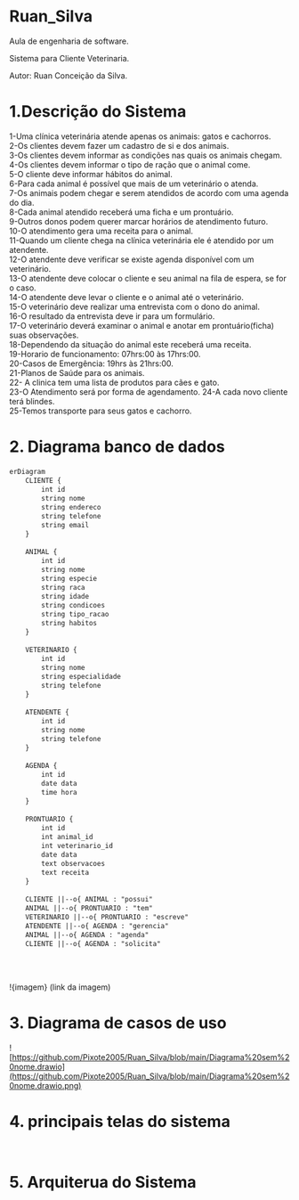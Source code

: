 # Ruan_Silva
Aula de engenharia de software.  

Sistema para Cliente Veterinaria.

Autor: Ruan Conceição da Silva.   


# 1.Descrição do Sistema
1-Uma clínica veterinária atende apenas os animais: gatos e cachorros.  
2-Os clientes devem fazer um cadastro de si e dos animais.     
3-Os clientes devem informar as condições nas quais os animais chegam.   
4-Os clientes devem informar o tipo de ração que o animal come.         
5-O cliente deve informar hábitos do animal.        
6-Para cada animal é possível que mais de um veterinário o atenda.      
7-Os animais podem chegar e serem atendidos de acordo com uma agenda do dia.        
8-Cada animal atendido receberá uma ficha e um prontuário.          
9-Outros donos podem querer marcar horários de atendimento futuro.      
10-O atendimento gera uma receita para o animal.        
11-Quando um cliente chega na clínica veterinária ele é atendido por um atendente.          
12-O atendente deve verificar se existe agenda disponível com um veterinário.           
13-O atendente deve colocar o cliente e seu animal na fila de espera, se for o caso.          
14-O atendente deve levar o cliente e o animal até o veterinário.           
15-O veterinário deve realizar uma entrevista com o dono do animal.               
16-O resultado da entrevista deve ir para um formulário.            
17-O veterinário deverá examinar o animal e anotar em prontuário(ficha) suas observações.              
18-Dependendo da situação do animal este receberá uma receita.          
19-Horario de funcionamento: 07hrs:00 às 17hrs:00.                  
20-Casos de Emergência: 19hrs às 21hrs:00.  
21-Planos de Saúde para os animais.     
22- A clinica tem uma lista de produtos para cães e gato.   
23-O Atendimento será por forma de agendamento. 
24-A cada novo cliente terá blindes.    
25-Temos transporte para seus gatos e cachorro. 


# 2. Diagrama banco de dados

```mermaid
erDiagram
    CLIENTE {
        int id
        string nome
        string endereco
        string telefone
        string email
    }

    ANIMAL {
        int id
        string nome
        string especie
        string raca
        string idade
        string condicoes
        string tipo_racao
        string habitos
    }

    VETERINARIO {
        int id
        string nome
        string especialidade
        string telefone
    }

    ATENDENTE {
        int id
        string nome
        string telefone
    }

    AGENDA {
        int id
        date data
        time hora
    }

    PRONTUARIO {
        int id
        int animal_id
        int veterinario_id
        date data
        text observacoes
        text receita
    }

    CLIENTE ||--o{ ANIMAL : "possui"
    ANIMAL ||--o{ PRONTUARIO : "tem"
    VETERINARIO ||--o{ PRONTUARIO : "escreve"
    ATENDENTE ||--o{ AGENDA : "gerencia"
    ANIMAL ||--o{ AGENDA : "agenda"
    CLIENTE ||--o{ AGENDA : "solicita"




```

!{imagem} (link da imagem)

# 3. Diagrama de casos de uso

![https://github.com/Pixote2005/Ruan_Silva/blob/main/Diagrama%20sem%20nome.drawio](https://github.com/Pixote2005/Ruan_Silva/blob/main/Diagrama%20sem%20nome.drawio.png)

# 4. principais telas do sistema

![]()


# 5. Arquiterua do Sistema

![]()
